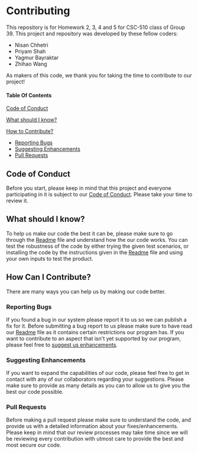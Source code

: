 # Contributing

This repository is for Homework 2, 3, 4 and 5 for CSC-510 class of Group 39. This project and repository was developed by these fellow coders:
* Nisan Chhetri
* Priyam Shah
* Yagmur Bayraktar
* Zhihao Wang

As makers of this code, we thank you for taking the time to contribute to our project!

#### Table Of Contents

[Code of Conduct](#code-of-conduct)

[What should I know?](#what-should-i-know)

[How to Contribute?](#how-to-contribute)
  * [Reporting Bugs](#reporting-bugs)
  * [Suggesting Enhancements](#suggesting-enhancements)
  * [Pull Requests](#pull-requests)

## Code of Conduct

Before you start, please keep in mind that this project and everyone participating in it is subject to our [Code of Conduct](CODE_OF_CONDUCT.md). Please take your time to review it.

## What should I know?
To help us make our code the best it can be, please make sure to go through the [Readme](README.md) file and understand how the our code works. You can test the robustness of the code by either trying the given test scenarios, or installing the code by the instructions given in the [Readme](README.md) file and using your own inputs to test the product.

## How Can I Contribute?
There are many ways you can help us by making our code better.

### Reporting Bugs
If you found a bug in our system please report it to us so we can publish a fix for it. Before submitting a bug report to us please make sure to have read our [Readme](README.md) file as it contains certain restrictions our program has. If you want to contribute to an aspect that isn't yet supported by our program, please feel free to [suggest us enhancements](#suggesting-enhancements).

### Suggesting Enhancements
If you want to expand the capabilities of our code, please feel free to get in contact with any of our collaborators regarding your suggestions. Please make sure to provide as many details as you can to allow us to give you the best our code possible.

### Pull Requests
Before making a pull request please make sure to understand the code, and provide us with a detailed information about your fixes/enhancements. Please keep in mind that our review processes may take time since we will be reviewing every contribution with utmost care to provide the best and most secure our code.
